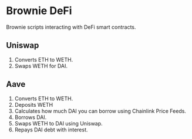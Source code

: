 # Brownie DeFi
Brownie scripts interacting with DeFi smart contracts.

## Uniswap
1. Converts ETH to WETH.
2. Swaps WETH for DAI.

## Aave
1. Converts ETH to WETH.
2. Deposits WETH
3. Calculates how much DAI you can borrow using Chainlink Price Feeds.
4. Borrows DAI.
5. Swaps WETH to DAI using Uniswap.
6. Repays DAI debt with interest.